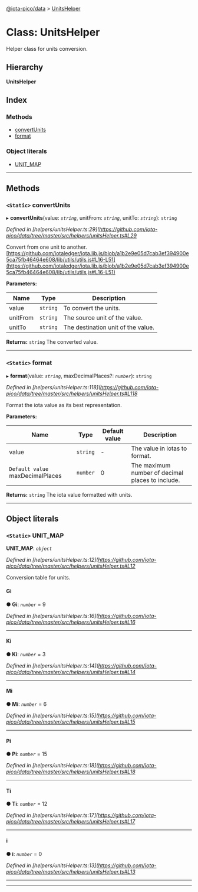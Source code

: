 [@iota-pico/data](../README.md) > [UnitsHelper](../classes/unitshelper.md)

# Class: UnitsHelper

Helper class for units conversion.

## Hierarchy

**UnitsHelper**

## Index

### Methods

* [convertUnits](unitshelper.md#convertunits)
* [format](unitshelper.md#format)

### Object literals

* [UNIT_MAP](unitshelper.md#unit_map)

---

## Methods

<a id="convertunits"></a>

### `<Static>` convertUnits

▸ **convertUnits**(value: *`string`*, unitFrom: *`string`*, unitTo: *`string`*): `string`

*Defined in [helpers/unitsHelper.ts:29](https://github.com/iota-pico/data/tree/master/src/helpers/unitsHelper.ts#L29*

Convert from one unit to another. [https://github.com/iotaledger/iota.lib.js/blob/a1b2e9e05d7cab3ef394900e5ca75fb46464e608/lib/utils/utils.js#L16-L51](https://github.com/iotaledger/iota.lib.js/blob/a1b2e9e05d7cab3ef394900e5ca75fb46464e608/lib/utils/utils.js#L16-L51)

**Parameters:**

| Name | Type | Description |
| ------ | ------ | ------ |
| value | `string` |  To convert the units. |
| unitFrom | `string` |  The source unit of the value. |
| unitTo | `string` |  The destination unit of the value. |

**Returns:** `string`
The converted value.

___
<a id="format"></a>

### `<Static>` format

▸ **format**(value: *`string`*, maxDecimalPlaces?: *`number`*): `string`

*Defined in [helpers/unitsHelper.ts:118](https://github.com/iota-pico/data/tree/master/src/helpers/unitsHelper.ts#L118*

Format the iota value as its best representation.

**Parameters:**

| Name | Type | Default value | Description |
| ------ | ------ | ------ | ------ |
| value | `string` | - |  The value in iotas to format. |
| `Default value` maxDecimalPlaces | `number` | 0 |  The maximum number of decimal places to include. |

**Returns:** `string`
The iota value formatted with units.

___

## Object literals

<a id="unit_map"></a>

### `<Static>` UNIT_MAP

**UNIT_MAP**: *`object`*

*Defined in [helpers/unitsHelper.ts:12](https://github.com/iota-pico/data/tree/master/src/helpers/unitsHelper.ts#L12*

Conversion table for units.

<a id="unit_map.gi"></a>

####  Gi

**● Gi**: *`number`* = 9

*Defined in [helpers/unitsHelper.ts:16](https://github.com/iota-pico/data/tree/master/src/helpers/unitsHelper.ts#L16*

___
<a id="unit_map.ki"></a>

####  Ki

**● Ki**: *`number`* = 3

*Defined in [helpers/unitsHelper.ts:14](https://github.com/iota-pico/data/tree/master/src/helpers/unitsHelper.ts#L14*

___
<a id="unit_map.mi"></a>

####  Mi

**● Mi**: *`number`* = 6

*Defined in [helpers/unitsHelper.ts:15](https://github.com/iota-pico/data/tree/master/src/helpers/unitsHelper.ts#L15*

___
<a id="unit_map.pi"></a>

####  Pi

**● Pi**: *`number`* = 15

*Defined in [helpers/unitsHelper.ts:18](https://github.com/iota-pico/data/tree/master/src/helpers/unitsHelper.ts#L18*

___
<a id="unit_map.ti"></a>

####  Ti

**● Ti**: *`number`* = 12

*Defined in [helpers/unitsHelper.ts:17](https://github.com/iota-pico/data/tree/master/src/helpers/unitsHelper.ts#L17*

___
<a id="unit_map.i"></a>

####  i

**● i**: *`number`* = 0

*Defined in [helpers/unitsHelper.ts:13](https://github.com/iota-pico/data/tree/master/src/helpers/unitsHelper.ts#L13*

___

___

